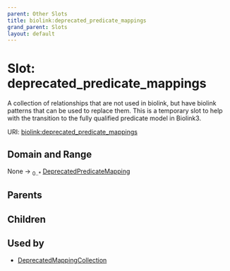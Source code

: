 ```yaml
---
parent: Other Slots
title: biolink:deprecated_predicate_mappings
grand_parent: Slots
layout: default
---
```


# Slot: deprecated_predicate_mappings


A collection of relationships that are not used in biolink, but have biolink patterns that can  be used to replace them.  This is a temporary slot to help with the transition to the fully qualified predicate model in Biolink3.

URI: [biolink:deprecated_predicate_mappings](https://w3id.org/biolink/vocab/deprecated_predicate_mappings)

## Domain and Range

None ->  <sub>0..\*</sub> [DeprecatedPredicateMapping](DeprecatedPredicateMapping.md)

## Parents


## Children


## Used by

 * [DeprecatedMappingCollection](DeprecatedMappingCollection.md)

